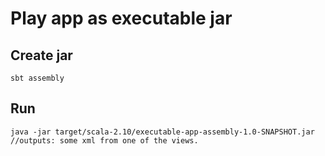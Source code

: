 # Play app as executable jar


## Create jar

    sbt assembly

## Run

    java -jar target/scala-2.10/executable-app-assembly-1.0-SNAPSHOT.jar
    //outputs: some xml from one of the views.

